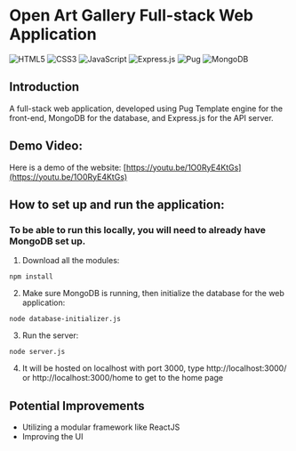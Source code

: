 # Open Art Gallery Full-stack Web Application
![HTML5](https://img.shields.io/badge/html5-%23E34F26.svg?style=for-the-badge&logo=html5&logoColor=white)
![CSS3](https://img.shields.io/badge/css3-%231572B6.svg?style=for-the-badge&logo=css3&logoColor=white)
![JavaScript](https://img.shields.io/badge/javascript-%23323330.svg?style=for-the-badge&logo=javascript&logoColor=%23F7DF1E)
![Express.js](https://img.shields.io/badge/express.js-%23404d59.svg?style=for-the-badge&logo=express&logoColor=%2361DAFB)
![Pug](https://img.shields.io/badge/Pug-FFF?style=for-the-badge&logo=pug&logoColor=A86454)
![MongoDB](https://img.shields.io/badge/MongoDB-%234ea94b.svg?style=for-the-badge&logo=mongodb&logoColor=white)

## Introduction
A full-stack web application, developed using Pug Template engine for the front-end, MongoDB for the database, and Express.js for the API server.

## Demo Video:
Here is a demo of the website: [https://youtu.be/1O0RyE4KtGs](https://youtu.be/1O0RyE4KtGs)

## How to set up and run the application:
### To be able to run this locally, you will need to already have MongoDB set up.
1. Download all the modules: 
```
npm install
```
2. Make sure MongoDB is running, then initialize the database for the web application:
```
node database-initializer.js
```
3. Run the server:
```
node server.js
```
4. It will be hosted on localhost with port 3000, type http://localhost:3000/ or
http://localhost:3000/home to get to the home page

## Potential Improvements
- Utilizing a modular framework like ReactJS
- Improving the UI
